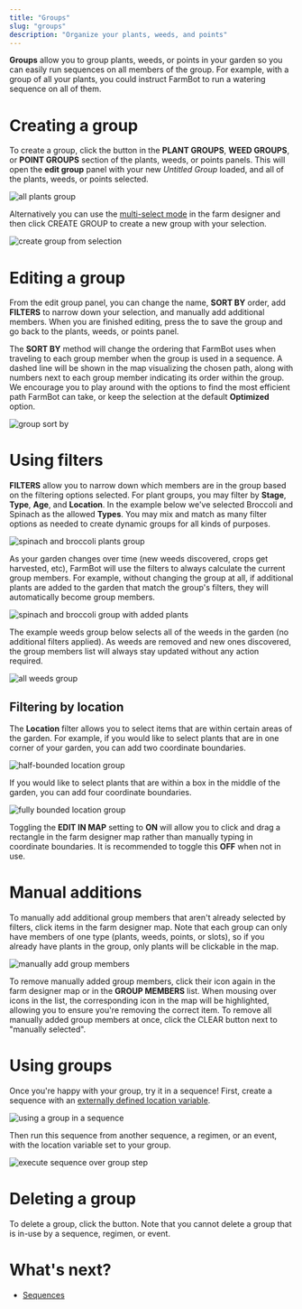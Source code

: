 ```yaml
---
title: "Groups"
slug: "groups"
description: "Organize your plants, weeds, and points"
---
```


**Groups** allow you to group plants, weeds, or points in your garden so you can easily run sequences on all members of the group. For example, with a group of all your plants, you could instruct FarmBot to run a watering sequence on all of them.

# Creating a group

To create a group, click the <span class="fb-button fb-green"><i class='fa fa-plus'></i></span> button in the **PLANT GROUPS**, **WEED GROUPS**, or **POINT GROUPS** section of the plants, weeds, or points panels. This will open the **edit group** panel with your new _Untitled Group_ loaded, and all of the plants, weeds, or points selected.

![all plants group](_images/all_plants_group.png)

Alternatively you can use the [multi-select mode](farm-designer.md#select-mode) in the farm designer and then click <span class="fb-button fb-blue">CREATE GROUP</span> to create a new group with your selection.

![create group from selection](_images/create_group_from_selection.png)

# Editing a group

From the edit group panel, you can change the name, **SORT BY** order, add **FILTERS** to narrow down your selection, and manually add additional members. When you are finished editing, press the <i class='fa fa-arrow-left'></i> to save the group and go back to the plants, weeds, or points panel.

The **SORT BY** method will change the ordering that FarmBot uses when traveling to each group member when the group is used in a sequence. A dashed line will be shown in the map visualizing the chosen path, along with numbers next to each group member indicating its order within the group. We encourage you to play around with the options to find the most efficient path FarmBot can take, or keep the selection at the default **Optimized** option.

![group sort by](_images/group_sort_by.png)

# Using filters

**FILTERS** allow you to narrow down which members are in the group based on the filtering options selected. For plant groups, you may filter by **Stage**, **Type**, **Age**, and **Location**. In the example below we've selected Broccoli and Spinach as the allowed **Types**. You may mix and match as many filter options as needed to create dynamic groups for all kinds of purposes.

![spinach and broccoli plants group](_images/spinach_and_broccoli_plants_group.png)

As your garden changes over time (new weeds discovered, crops get harvested, etc), FarmBot will use the filters to always calculate the current group members. For example, without changing the group at all, if additional plants are added to the garden that match the group's filters, they will automatically become group members.

![spinach and broccoli group with added plants](_images/spinach_and_broccoli_group_with_added_plants.png)

The example weeds group below selects all of the weeds in the garden (no additional filters applied). As weeds are removed and new ones discovered, the group members list will always stay updated without any action required.

![all weeds group](_images/all_weeds_group.png)

## Filtering by location

The **Location** filter allows you to select items that are within certain areas of the garden. For example, if you would like to select plants that are in one corner of your garden, you can add two coordinate boundaries.

![half-bounded location group](_images/half-bounded_location_group.png)

If you would like to select plants that are within a box in the middle of the garden, you can add four coordinate boundaries.

![fully bounded location group](_images/fully_bounded_location_group.png)

Toggling the **EDIT IN MAP** setting to **ON** will allow you to click and drag a rectangle in the farm designer map rather than manually typing in coordinate boundaries. It is recommended to toggle this **OFF** when not in use.

# Manual additions

To manually add additional group members that aren't already selected by filters, click items in the farm designer map. Note that each group can only have members of one type (plants, weeds, points, or slots), so if you already have plants in the group, only plants will be clickable in the map.

![manually add group members](_images/manually_add_group_members.png)

To remove manually added group members, click their icon again in the farm designer map or in the **GROUP MEMBERS** list. When mousing over icons in the list, the corresponding icon in the map will be highlighted, allowing you to ensure you're removing the correct item. To remove all manually added group members at once, click the <span class="fb-button fb-red">CLEAR</span> button next to "manually selected".

# Using groups

Once you're happy with your group, try it in a sequence! First, create a sequence with an [externally defined location variable](sequences/externally-defined-variables.md).

![using a group in a sequence](_images/using_a_group_in_a_sequence.png)

Then run this sequence from another sequence, a regimen, or an event, with the location variable set to your group.

![execute sequence over group step](_images/execute_sequence_over_group_step.png)

# Deleting a group

To delete a group, click the <i class='fa fa-trash'></i> button. Note that you cannot delete a group that is in-use by a sequence, regimen, or event.

# What's next?

 * [Sequences](sequences.md)
